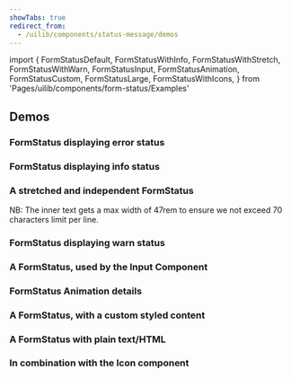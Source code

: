 ```yaml
---
showTabs: true
redirect_from:
  - /uilib/components/status-message/demos
---
```


import {
FormStatusDefault,
FormStatusWithInfo,
FormStatusWithStretch,
FormStatusWithWarn,
FormStatusInput,
FormStatusAnimation,
FormStatusCustom,
FormStatusLarge,
FormStatusWithIcons,
} from 'Pages/uilib/components/form-status/Examples'

## Demos

### FormStatus displaying error status

<FormStatusDefault />

### FormStatus displaying info status

<FormStatusWithInfo />

### A stretched and independent FormStatus

NB: The inner text gets a max width of 47rem to ensure we not exceed 70 characters limit per line.

<FormStatusWithStretch />

### FormStatus displaying warn status

<FormStatusWithWarn />

### A FormStatus, used by the Input Component

<FormStatusInput />

### FormStatus Animation details

<FormStatusAnimation />

### A FormStatus, with a custom styled content

<FormStatusCustom />

### A FormStatus with plain text/HTML

<FormStatusLarge />

### In combination with the Icon component

<FormStatusWithIcons />
